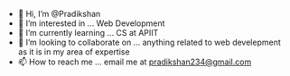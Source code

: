 - 👋 Hi, I’m @Pradikshan
- 👀 I’m interested in ... Web Development
- 🌱 I’m currently learning ... CS at APIIT
- 💞️ I’m looking to collaborate on ... anything related to web develepment as it is in my area of expertise
- 📫 How to reach me ... email me at pradikshan234@gmail.com 

<!---
Pradikshan/Pradikshan is a ✨ special ✨ repository because its `README.md` (this file) appears on your GitHub profile.
You can click the Preview link to take a look at your changes.
--->
